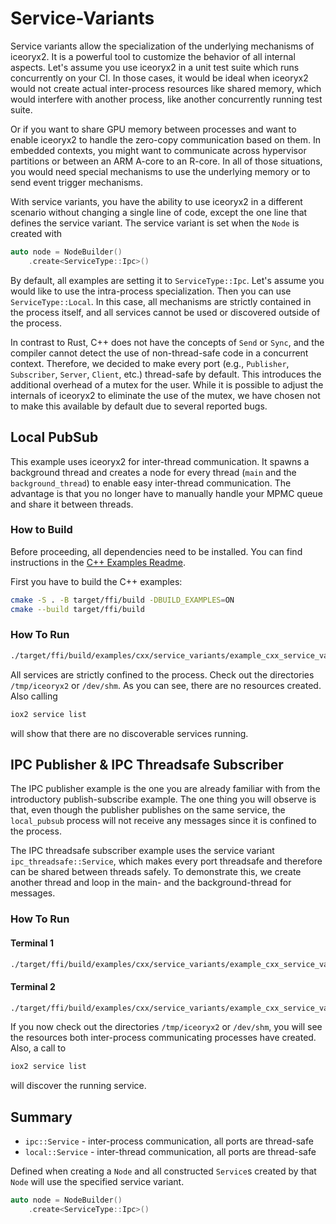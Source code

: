 # Service-Variants

Service variants allow the specialization of the underlying mechanisms of
iceoryx2. It is a powerful tool to customize the behavior of all internal
aspects. Let's assume you use iceoryx2 in a unit test suite which runs
concurrently on your CI. In those cases, it would be ideal when iceoryx2 would
not create actual inter-process resources like shared memory, which would
interfere with another process, like another concurrently running test suite.

Or if you want to share GPU memory between processes and want to enable
iceoryx2 to handle the zero-copy communication based on them. In embedded
contexts, you might want to communicate across hypervisor partitions or
between an ARM A-core to an R-core. In all of those situations, you would need
special mechanisms to use the underlying memory or to send event trigger
mechanisms.

With service variants, you have the ability to use iceoryx2 in a different
scenario without changing a single line of code, except the one line that
defines the service variant. The service variant is set when the `Node` is
created with

```cxx
auto node = NodeBuilder()
    .create<ServiceType::Ipc>()
```

By default, all examples are setting it to `ServiceType::Ipc`. Let's assume you
would like to use the intra-process specialization. Then you can use
`ServiceType::Local`. In this case, all mechanisms are strictly contained in
the process itself, and all services cannot be used or discovered outside of
the process.

In contrast to Rust, C++ does not have the concepts of `Send` or `Sync`, and
the compiler cannot detect the use of non-thread-safe code in a concurrent
context. Therefore, we decided to make every port (e.g., `Publisher`,
`Subscriber`, `Server`, `Client`, etc.) thread-safe by default. This introduces
the additional overhead of a mutex for the user. While it is possible to adjust
the internals of iceoryx2 to eliminate the use of the mutex, we have chosen not
to make this available by default due to several reported bugs.

## Local PubSub

This example uses iceoryx2 for inter-thread communication. It spawns a
background thread and creates a node for every thread (`main` and the
`background_thread`) to enable easy inter-thread communication.
The advantage is that you no longer have to manually handle your MPMC queue and
share it between threads.

### How to Build

Before proceeding, all dependencies need to be installed. You can find
instructions in the [C++ Examples Readme](../README.md).

First you have to build the C++ examples:

```sh
cmake -S . -B target/ffi/build -DBUILD_EXAMPLES=ON
cmake --build target/ffi/build
```

### How To Run

```sh
./target/ffi/build/examples/cxx/service_variants/example_cxx_service_variants_local_pubsub
```

All services are strictly confined to the process. Check out the directories
`/tmp/iceoryx2` or `/dev/shm`. As you can see, there are no resources created.
Also calling

```sh
iox2 service list
```

will show that there are no discoverable services running.

## IPC Publisher & IPC Threadsafe Subscriber

The IPC publisher example is the one you are already familiar with from the
introductory publish-subscribe example. The one thing you will observe is that,
even though the publisher publishes on the same service, the `local_pubsub`
process will not receive any messages since it is confined to the process.

The IPC threadsafe subscriber example uses the service variant
`ipc_threadsafe::Service`, which makes every port threadsafe and therefore can
be shared between threads safely. To demonstrate this, we create another thread
and loop in the main- and the background-thread for messages.

### How To Run

#### Terminal 1

```sh
./target/ffi/build/examples/cxx/service_variants/example_cxx_service_variants_ipc_publisher
```

#### Terminal 2

```sh
./target/ffi/build/examples/cxx/service_variants/example_cxx_service_variants_ipc_threadsafe_subscriber
```

If you now check out the directories `/tmp/iceoryx2` or `/dev/shm`, you will
see the resources both inter-process communicating processes have created.
Also, a call to

```sh
iox2 service list
```

will discover the running service.

## Summary

* `ipc::Service` - inter-process communication, all ports are thread-safe
* `local::Service` - inter-thread communication, all ports are thread-safe

Defined when creating a `Node` and all constructed `Service`s created by that
`Node` will use the specified service variant.

```cxx
auto node = NodeBuilder()
    .create<ServiceType::Ipc>()
```
